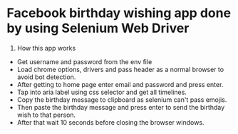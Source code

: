 # Facebook birthday wishing app done by using Selenium Web Driver

<ol>
  <li>How this app works</li>
</ol>
<ul>
  <li>Get username and password from the env file</li>
  <li>Load chrome options, drivers and pass header as a normal browser to avoid bot detection.</li>
  <li>After getting to home page enter email and password and press enter.</li>
  <li>Tap into aria label using css selector and get all timelines.</li>
  <li>Copy the birthday message to clipboard as selenium can't pass emojis.</li>
  <li>Then paste the birthday message and press enter to send the birthday wish to that person.</li>
  <li>After that wait 10 seconds before closing the browser windows.</li>
</ul>

